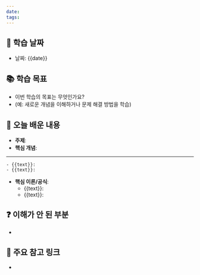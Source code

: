```yaml
---
date: 
tags:
---
```

## 📅 학습 날짜 
- 날짜: {{date}} 
## 📚 학습 목표 
- 이번 학습의 목표는 무엇인가요? 
- (예: 새로운 개념을 이해하거나 문제 해결 방법을 학습) 
## 📝 오늘 배운 내용 
- **주제**: 
- **핵심 개념**: 
---

	- {{text}}: 
	- {{text}}: 
- **핵심 이론/공식**: 
	- {{text}}:  
	- {{text}}: 
## ❓ 이해가 안 된 부분 
- 
## 📌 주요 참고 링크
- 